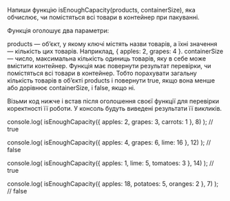Напиши функцію isEnoughCapacity(products, containerSize), яка обчислює, чи помістяться всі товари в контейнер при пакуванні.

Функція оголошує два параметри:

products — об’єкт, у якому ключі містять назви товарів, а їхні значення — кількість цих товарів. Наприклад, { apples: 2, grapes: 4 }.
containerSize — число, максимальна кількість одиниць товарів, яку в себе може вмістити контейнер.
Функція має повернути результат перевірки, чи помістяться всі товари в контейнер. Тобто порахувати загальну кількість товарів в об’єкті products і повернути true, якщо вона менше або дорівнює containerSize, і false, якщо ні.

Візьми код нижче і встав після оголошення своєї функції для перевірки коректності її роботи. У консоль будуть виведені результати її викликів.

console.log(
isEnoughCapacity({ apples: 2, grapes: 3, carrots: 1 }, 8)
); // true

console.log(
isEnoughCapacity({ apples: 4, grapes: 6, lime: 16 }, 12)
); // false

console.log(
isEnoughCapacity({ apples: 1, lime: 5, tomatoes: 3 }, 14)
); // true

console.log(
isEnoughCapacity({ apples: 18, potatoes: 5, oranges: 2 }, 7)
); // false
